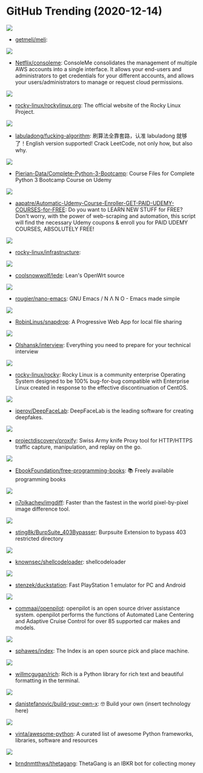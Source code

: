 # GitHub Trending (2020-12-14)

![](https://img.shields.io/badge/TypeScript-New%20436-green?style=flat-square&logo=appveyor)
- [getmeli/meli](https://github.com/getmeli/meli): 

![](https://img.shields.io/badge/Python-New%20287-green?style=flat-square&logo=appveyor)
- [Netflix/consoleme](https://github.com/Netflix/consoleme): ConsoleMe consolidates the management of multiple AWS accounts into a single interface. It allows your end-users and administrators to get credentials for your different accounts, and allows your users/administrators to manage or request cloud permissions.

![](https://img.shields.io/badge/HTML-New%2028-green?style=flat-square&logo=appveyor)
- [rocky-linux/rockylinux.org](https://github.com/rocky-linux/rockylinux.org): The official website of the Rocky Linux Project.

![](https://img.shields.io/badge/none-New%20405-green?style=flat-square&logo=appveyor)
- [labuladong/fucking-algorithm](https://github.com/labuladong/fucking-algorithm): 刷算法全靠套路，认准 labuladong 就够了！English version supported! Crack LeetCode, not only how, but also why.

![](https://img.shields.io/badge/Jupyter%20Notebook-New%2019-green?style=flat-square&logo=appveyor)
- [Pierian-Data/Complete-Python-3-Bootcamp](https://github.com/Pierian-Data/Complete-Python-3-Bootcamp): Course Files for Complete Python 3 Bootcamp Course on Udemy

![](https://img.shields.io/badge/Python-New%20227-green?style=flat-square&logo=appveyor)
- [aapatre/Automatic-Udemy-Course-Enroller-GET-PAID-UDEMY-COURSES-for-FREE](https://github.com/aapatre/Automatic-Udemy-Course-Enroller-GET-PAID-UDEMY-COURSES-for-FREE): Do you want to LEARN NEW STUFF for FREE? Don't worry, with the power of web-scraping and automation, this script will find the necessary Udemy coupons & enroll you for PAID UDEMY COURSES, ABSOLUTELY FREE!

![](https://img.shields.io/badge/HTML-New%20103-green?style=flat-square&logo=appveyor)
- [rocky-linux/infrastructure](https://github.com/rocky-linux/infrastructure): 

![](https://img.shields.io/badge/C-New%2037-green?style=flat-square&logo=appveyor)
- [coolsnowwolf/lede](https://github.com/coolsnowwolf/lede): Lean's OpenWrt source

![](https://img.shields.io/badge/Emacs%20Lisp-New%2078-green?style=flat-square&logo=appveyor)
- [rougier/nano-emacs](https://github.com/rougier/nano-emacs): GNU Emacs / N Λ N O - Emacs made simple

![](https://img.shields.io/badge/JavaScript-New%20389-green?style=flat-square&logo=appveyor)
- [RobinLinus/snapdrop](https://github.com/RobinLinus/snapdrop): A Progressive Web App for local file sharing

![](https://img.shields.io/badge/none-New%20236-green?style=flat-square&logo=appveyor)
- [Olshansk/interview](https://github.com/Olshansk/interview): Everything you need to prepare for your technical interview

![](https://img.shields.io/badge/none-New%20757-green?style=flat-square&logo=appveyor)
- [rocky-linux/rocky](https://github.com/rocky-linux/rocky): Rocky Linux is a community enterprise Operating System designed to be 100% bug-for-bug compatible with Enterprise Linux created in response to the effective discontinuation of CentOS.

![](https://img.shields.io/badge/Python-New%2086-green?style=flat-square&logo=appveyor)
- [iperov/DeepFaceLab](https://github.com/iperov/DeepFaceLab): DeepFaceLab is the leading software for creating deepfakes.

![](https://img.shields.io/badge/Go-New%20153-green?style=flat-square&logo=appveyor)
- [projectdiscovery/proxify](https://github.com/projectdiscovery/proxify): Swiss Army knife Proxy tool for HTTP/HTTPS traffic capture, manipulation, and replay on the go.

![](https://img.shields.io/badge/none-New%20228-green?style=flat-square&logo=appveyor)
- [EbookFoundation/free-programming-books](https://github.com/EbookFoundation/free-programming-books): 📚 Freely available programming books

![](https://img.shields.io/badge/Go-New%20370-green?style=flat-square&logo=appveyor)
- [n7olkachev/imgdiff](https://github.com/n7olkachev/imgdiff): Faster than the fastest in the world pixel-by-pixel image difference tool.

![](https://img.shields.io/badge/Python-New%2042-green?style=flat-square&logo=appveyor)
- [sting8k/BurpSuite_403Bypasser](https://github.com/sting8k/BurpSuite_403Bypasser): Burpsuite Extension to bypass 403 restricted directory

![](https://img.shields.io/badge/C%2B%2B-New%2078-green?style=flat-square&logo=appveyor)
- [knownsec/shellcodeloader](https://github.com/knownsec/shellcodeloader): shellcodeloader

![](https://img.shields.io/badge/C%2B%2B-New%2016-green?style=flat-square&logo=appveyor)
- [stenzek/duckstation](https://github.com/stenzek/duckstation): Fast PlayStation 1 emulator for PC and Android

![](https://img.shields.io/badge/C%2B%2B-New%20206-green?style=flat-square&logo=appveyor)
- [commaai/openpilot](https://github.com/commaai/openpilot): openpilot is an open source driver assistance system. openpilot performs the functions of Automated Lane Centering and Adaptive Cruise Control for over 85 supported car makes and models.

![](https://img.shields.io/badge/C%2B%2B-New%2017-green?style=flat-square&logo=appveyor)
- [sphawes/index](https://github.com/sphawes/index): The Index is an open source pick and place machine.

![](https://img.shields.io/badge/Python-New%20108-green?style=flat-square&logo=appveyor)
- [willmcgugan/rich](https://github.com/willmcgugan/rich): Rich is a Python library for rich text and beautiful formatting in the terminal.

![](https://img.shields.io/badge/none-New%20344-green?style=flat-square&logo=appveyor)
- [danistefanovic/build-your-own-x](https://github.com/danistefanovic/build-your-own-x): 🤓 Build your own (insert technology here)

![](https://img.shields.io/badge/Python-New%20283-green?style=flat-square&logo=appveyor)
- [vinta/awesome-python](https://github.com/vinta/awesome-python): A curated list of awesome Python frameworks, libraries, software and resources

![](https://img.shields.io/badge/Python-New%20138-green?style=flat-square&logo=appveyor)
- [brndnmtthws/thetagang](https://github.com/brndnmtthws/thetagang): ThetaGang is an IBKR bot for collecting money

